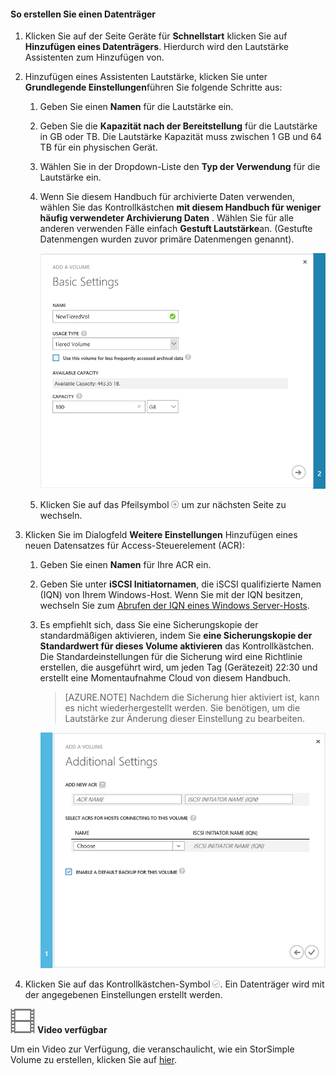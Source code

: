 <!--author=SharS last changed: 02/04/2016-->

#### <a name="to-create-a-volume"></a>So erstellen Sie einen Datenträger

1. Klicken Sie auf der Seite Geräte für **Schnellstart** klicken Sie auf **Hinzufügen eines Datenträgers**. Hierdurch wird den Lautstärke Assistenten zum Hinzufügen von.

2. Hinzufügen eines Assistenten Lautstärke, klicken Sie unter **Grundlegende Einstellungen**führen Sie folgende Schritte aus:
   1. Geben Sie einen **Namen** für die Lautstärke ein.
   2. Geben Sie die **Kapazität nach der Bereitstellung** für die Lautstärke in GB oder TB. Die Lautstärke Kapazität muss zwischen 1 GB und 64 TB für ein physischen Gerät.
   3. Wählen Sie in der Dropdown-Liste den **Typ der Verwendung** für die Lautstärke ein. 
   4. Wenn Sie diesem Handbuch für archivierte Daten verwenden, wählen Sie das Kontrollkästchen **mit diesem Handbuch für weniger häufig verwendeter Archivierung Daten** . Wählen Sie für alle anderen verwenden Fälle einfach **Gestuft Lautstärke**an. (Gestufte Datenmengen wurden zuvor primäre Datenmengen genannt).

        ![Hinzufügen der Lautstärke](./media/storsimple-create-volume/ScreenshotUpdate1VolumeFlow.png)

    4. Klicken Sie auf das Pfeilsymbol ![Pfeil-Symbol](./media/storsimple-create-volume/HCS_ArrowIcon-include.png) um zur nächsten Seite zu wechseln.

3. Klicken Sie im Dialogfeld **Weitere Einstellungen** Hinzufügen eines neuen Datensatzes für Access-Steuerelement (ACR):
   1. Geben Sie einen **Namen** für Ihre ACR ein.
   2. Geben Sie unter **iSCSI Initiatornamen**, die iSCSI qualifizierte Namen (IQN) von Ihrem Windows-Host. Wenn Sie mit der IQN besitzen, wechseln Sie zum [Abrufen der IQN eines Windows Server-Hosts](#get-the-iqn-of-a-windows-server-host).
   3. Es empfiehlt sich, dass Sie eine Sicherungskopie der standardmäßigen aktivieren, indem Sie **eine Sicherungskopie der Standardwert für dieses Volume aktivieren** das Kontrollkästchen. Die Standardeinstellungen für die Sicherung wird eine Richtlinie erstellen, die ausgeführt wird, um jeden Tag (Gerätezeit) 22:30 und erstellt eine Momentaufnahme Cloud von diesem Handbuch.

        > [AZURE.NOTE] Nachdem die Sicherung hier aktiviert ist, kann es nicht wiederhergestellt werden. Sie benötigen, um die Lautstärke zur Änderung dieser Einstellung zu bearbeiten.

        ![Hinzufügen der Lautstärke](./media/storsimple-create-volume/AddVolume2-include.png)

4. Klicken Sie auf das Kontrollkästchen-Symbol ![Aktivieren Sie Symbol](./media/storsimple-create-volume/HCS_CheckIcon-include.png). Ein Datenträger wird mit der angegebenen Einstellungen erstellt werden.

![Video verfügbar](./media/storsimple-create-volume/Video_icon.png) **Video verfügbar**

Um ein Video zur Verfügung, die veranschaulicht, wie ein StorSimple Volume zu erstellen, klicken Sie auf [hier](https://azure.microsoft.com/documentation/videos/create-a-storsimple-volume/).

